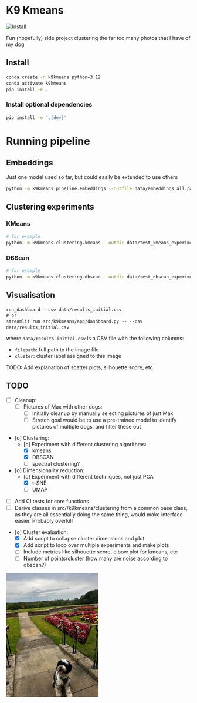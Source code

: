 # K9 Kmeans
[![Install](https://github.com/sdysch/k9-kmeans/actions/workflows/install.yml/badge.svg)](https://github.com/sdysch/k9-kmeans/actions/workflows/install.yml)

Fun (hopefully) side project clustering the far too many photos that I have of my dog
## Install
```bash
conda create -n k9kmeans python=3.12
conda activate k9kmeans
pip install -e .
```

### Install optional dependencies
```bash
pip install -e '.[dev]'
```

# Running pipeline
## Embeddings
Just one model used so far, but could easily be extended to use others
```bash
python -m k9kmeans.pipeline.embeddings --outfile data/embeddings_all.parquet --image_dir images
```
## Clustering experiments
### KMeans
```bash
# for example
python -m k9kmeans.clustering.kmeans --outdir data/test_kmeans_experiment --embeddings_file data/embeddings_all.parquet --n_clusters 5
```
### DBScan
```bash
# for example
python -m k9kmeans.clustering.dbscan --outdir data/test_dbscan_experiment --embeddings_file data/embeddings_all.parquet --eps 0.5 --min_samples 5 --metric 'cosine'
```
## Visualisation
```
run_dashboard --csv data/results_initial.csv
# or
streamlit run src/k9kmeans/app/dashboard.py -- --csv data/results_initial.csv
```

where `data/results_initial.csv` is a CSV file with the following columns:
- `filepath`: full path to the image file
- `cluster`: cluster label assigned to this image

TODO: Add explanation of scatter plots, silhouette score, etc


## TODO
- [ ] Cleanup:
	- [ ] Pictures of Max with other dogs:
		- [ ] Initially cleanup by manually selecting pictures of just Max
		- [ ] Stretch goal would be to use a pre-trained model to identify pictures of multiple dogs, and filter these out
- [o] Clustering:
	- [o] Experiment with different clustering algorithms:
		- [X] kmeans
		- [X] DBSCAN
		- [ ] spectral clustering?
- [o] Dimensionality reduction:
	- [o] Experiment with different techniques, not just PCA
		- [X] t-SNE
		- [ ] UMAP
- [ ] Add CI tests for core functions
- [ ] Derive classes in src//k9kmeans/clustering from a common base class, as they are all essentially doing the same thing, would make interface easier. Probably overkill
- [o] Cluster evaluation:
	- [X] Add script to collapse cluster dimensions and plot
	- [X] Add script to loop over multiple experiments and make plots
	- [ ] Include metrics like silhouette score, elbow plot for kmeans, etc
	- [ ] Number of points/cluster (how many are noise according to dbscan?)

<img src="Max.jpg" alt="Max" style="width:50%;">
